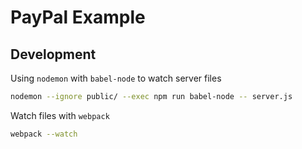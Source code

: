 # PayPal Example

## Development

Using `nodemon` with `babel-node` to watch server files

```bash
nodemon --ignore public/ --exec npm run babel-node -- server.js
```

Watch files with `webpack`

```bash
webpack --watch
```
